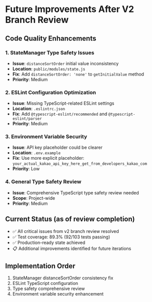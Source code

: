 # Future Improvements After V2 Branch Review

## Code Quality Enhancements

### 1. StateManager Type Safety Issues
- **Issue**: `distanceSortOrder` initial value inconsistency
- **Location**: `public/modules/state.js`
- **Fix**: Add `distanceSortOrder: 'none'` to `getInitialValue` method
- **Priority**: Medium

### 2. ESLint Configuration Optimization
- **Issue**: Missing TypeScript-related ESLint settings
- **Location**: `.eslintrc.json`
- **Fix**: Add `@typescript-eslint/recommended` and `@typescript-eslint/parser`
- **Priority**: Medium

### 3. Environment Variable Security
- **Issue**: API key placeholder could be clearer
- **Location**: `.env.example`
- **Fix**: Use more explicit placeholder: `your_actual_kakao_api_key_here_get_from_developers_kakao_com`
- **Priority**: Low

### 4. General Type Safety Review
- **Issue**: Comprehensive TypeScript type safety review needed
- **Scope**: Project-wide
- **Priority**: Medium

## Current Status (as of review completion)
- ✅ All critical issues from v2 branch review resolved
- ✅ Test coverage: 89.3% (92/103 tests passing)
- ✅ Production-ready state achieved
- 📋 Additional improvements identified for future iterations

## Implementation Order
1. StateManager distanceSortOrder consistency fix
2. ESLint TypeScript configuration
3. Type safety comprehensive review
4. Environment variable security enhancement